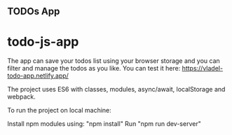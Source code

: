 ## TODOs App
# todo-js-app

The app can save your todos list using your browser storage and you can filter and manage the todos as you like.
You can test it here: https://vladel-todo-app.netlify.app/

The project uses ES6 with classes, modules, async/await, localStorage and webpack.

To run the project on local machine:

Install npm modules using: "npm install"
Run "npm run dev-server"
